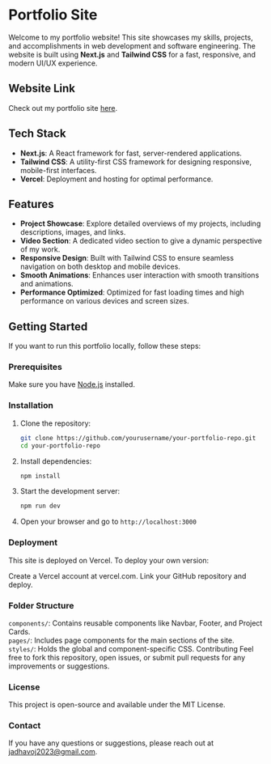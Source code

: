 # Portfolio Site

Welcome to my portfolio website! This site showcases my skills, projects, and accomplishments in web development and software engineering. The website is built using **Next.js** and **Tailwind CSS** for a fast, responsive, and modern UI/UX experience.

## Website Link
Check out my portfolio site [here](https://portfolio-omkarjadhav2020s-projects.vercel.app/).

## Tech Stack
- **Next.js**: A React framework for fast, server-rendered applications.
- **Tailwind CSS**: A utility-first CSS framework for designing responsive, mobile-first interfaces.
- **Vercel**: Deployment and hosting for optimal performance.

## Features
- **Project Showcase**: Explore detailed overviews of my projects, including descriptions, images, and links.
- **Video Section**: A dedicated video section to give a dynamic perspective of my work.
- **Responsive Design**: Built with Tailwind CSS to ensure seamless navigation on both desktop and mobile devices.
- **Smooth Animations**: Enhances user interaction with smooth transitions and animations.
- **Performance Optimized**: Optimized for fast loading times and high performance on various devices and screen sizes.

## Getting Started
If you want to run this portfolio locally, follow these steps:

### Prerequisites
Make sure you have [Node.js](https://nodejs.org/) installed.

### Installation
1. Clone the repository:
   ```bash
   git clone https://github.com/yourusername/your-portfolio-repo.git
   cd your-portfolio-repo
2. Install dependencies:
    ```bash
    npm install
3. Start the development server:
    ```bash
    npm run dev
4. Open your browser and go to 
    ```http://localhost:3000```

### Deployment
This site is deployed on Vercel. To deploy your own version:

Create a Vercel account at vercel.com.
Link your GitHub repository and deploy.

### Folder Structure
```components/```: Contains reusable components like Navbar, Footer, and Project Cards.  
```pages/```: Includes page components for the main sections of the site.  
```styles/```: Holds the global and component-specific CSS.
Contributing
Feel free to fork this repository, open issues, or submit pull requests for any improvements or suggestions.

### License
This project is open-source and available under the MIT License.

### Contact
If you have any questions or suggestions, please reach out at jadhavoj2023@gmail.com.